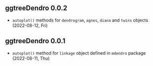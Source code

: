 ## ggtreeDendro 0.0.2

+ `autoplot()` methods for `dendrogram`, `agnes`, `diana` and `twins` objects (2022-08-12, Fri)

## ggtreeDendro 0.0.1

+ `autoplot()` method for `linkage` object defined in `mdendro` package (2022-08-11, Thu)

